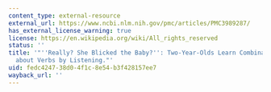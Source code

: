 ```yaml
---
content_type: external-resource
external_url: https://www.ncbi.nlm.nih.gov/pmc/articles/PMC3989287/
has_external_license_warning: true
license: https://en.wikipedia.org/wiki/All_rights_reserved
status: ''
title: '"''Really? She Blicked the Baby?'': Two-Year-Olds Learn Combinatorial Facts
  about Verbs by Listening."'
uid: fedc4247-38d0-4f1c-8e54-b3f428157ee7
wayback_url: ''
---
```

